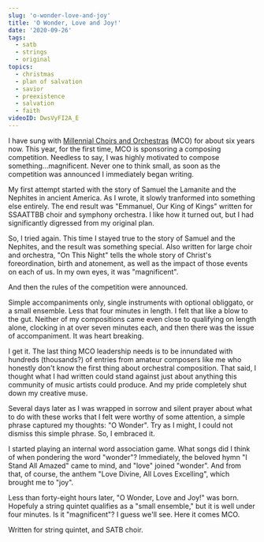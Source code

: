 ```yaml
---
slug: 'o-wonder-love-and-joy'
title: 'O Wonder, Love and Joy!'
date: '2020-09-26'
tags:
  - satb
  - strings
  - original
topics:
  - christmas
  - plan of salvation
  - savior
  - preexistence
  - salvation
  - faith
videoID: DwsVyFI2A_E
---
```


I have sung with [Millennial Choirs and Orchestras](https://millennial.org/) (MCO) for about six years now. This year, for the first time, MCO is sponsoring a composing competition. Needless to say, I was highly motivated to compose something...magnificent.  Never one to think small, as soon as the competition was announced I immediately began writing.  

My first attempt started with the story of Samuel the Lamanite and the Nephites in ancient America.  As I wrote, it slowly tranformed into something else entirely. The end result was "Emmanuel, Our King of Kings" written for SSAATTBB choir and symphony orchestra. I like how it turned out, but I had significantly digressed from my original plan.

So, I tried again. This time I stayed true to the story of Samuel and the Nephites, and the result was something special. Also written for large choir and orchestra, "On This Night" tells the whole story of Christ's foreordination, birth and atonement, as well as the impact of those events on each of us. In my own eyes, it was "magnificent".

And then the rules of the competition were announced.

Simple accompaniments only, single instruments with optional obliggato, or a small ensemble.  Less that four minutes in length. I felt that like a blow to the gut. Neither of my compositions came even close to qualifying on length alone, clocking in at over seven minutes each, and then there was the issue of accompaniment. It was heart breaking.

I get it. The last thing MCO leadership needs is to be innundated with hundreds (thousands?) of entries from amateur composers like me who honestly don't know the first thing about orchestral composition. That said, I thought what I had written could stand against just about anything this community of music artists could produce. And my pride completely shut down my creative muse. 

Several days later as I was wrapped in sorrow and silent prayer about what to do with these works that I felt were worthy of some attention, a simple phrase captured my thoughts: "O Wonder". Try as I might, I could not dismiss this simple phrase. So, I embraced it.

I started playing an internal word association game. What songs did I think of when pondering the word "wonder"?  Immediately, the beloved hymn "I Stand All Amazed" came to mind, and "love" joined "wonder". And from that, of course, the anthem "Love Divine, All Loves Excelling", which brought me to "joy". 

Less than forty-eight hours later, "O Wonder, Love and Joy!" was born.  Hopefuly a string quintet qualifies as a "small ensemble," but it is well under four minutes. Is it "magnificent"? I guess we'll see. Here it comes MCO. 

Written for string quintet, and SATB choir.
